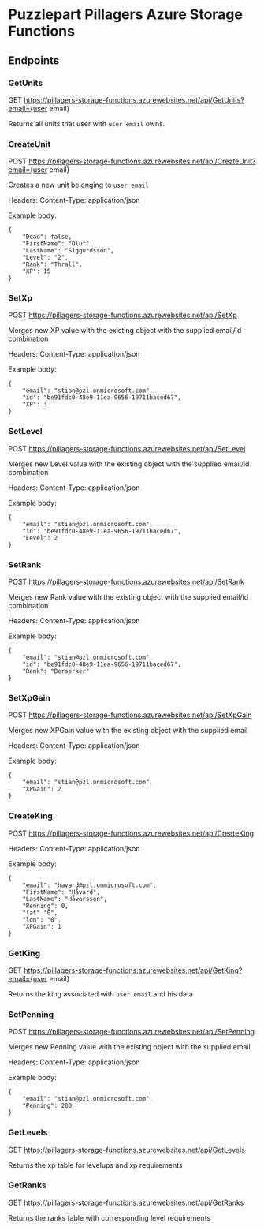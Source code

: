# Puzzlepart Pillagers Azure Storage Functions

## Endpoints
### GetUnits
GET
https://pillagers-storage-functions.azurewebsites.net/api/GetUnits?email={user email}

Returns all units that user with `user email` owns.

### CreateUnit
POST
https://pillagers-storage-functions.azurewebsites.net/api/CreateUnit?email={user email}

Creates a new unit belonging to `user email`

Headers: 
Content-Type: application/json

Example body:
```
{
    "Dead": false,
    "FirstName": "Oluf",
    "LastName": "Siggurdsson",
    "Level": "2",
    "Rank": "Thrall",
    "XP": 15
} 
```

### SetXp
POST
https://pillagers-storage-functions.azurewebsites.net/api/SetXp

Merges new XP value with the existing object with the supplied email/id combination

Headers:
Content-Type: application/json

Example body:
```
{
	"email": "stian@pzl.onmicrosoft.com",
	"id": "be91fdc0-48e9-11ea-9656-19711baced67",
    "XP": 3
}
```

### SetLevel
POST
https://pillagers-storage-functions.azurewebsites.net/api/SetLevel

Merges new Level value with the existing object with the supplied email/id combination

Headers:
Content-Type: application/json

Example body:
```
{
	"email": "stian@pzl.onmicrosoft.com",
	"id": "be91fdc0-48e9-11ea-9656-19711baced67",
    "Level": 2
}
```

### SetRank
POST
https://pillagers-storage-functions.azurewebsites.net/api/SetRank

Merges new Rank value with the existing object with the supplied email/id combination

Headers:
Content-Type: application/json

Example body:
```
{
	"email": "stian@pzl.onmicrosoft.com",
	"id": "be91fdc0-48e9-11ea-9656-19711baced67",
    "Rank": "Berserker"
}
```

### SetXpGain
POST
https://pillagers-storage-functions.azurewebsites.net/api/SetXpGain

Merges new XPGain value with the existing object with the supplied email

Headers:
Content-Type: application/json

Example body:
```
{
	"email": "stian@pzl.onmicrosoft.com",
    "XPGain": 2
}
```

### CreateKing
POST
https://pillagers-storage-functions.azurewebsites.net/api/CreateKing

Headers:
Content-Type: application/json

Example body:
```
{
	"email": "havard@pzl.onmicrosoft.com",
    "FirstName": "Håvard",
    "LastName": "Håvarsson",
    "Penning": 0,
    "lat" "0",
    "lon": "0",
    "XPGain": 1
}
```

### GetKing
GET
https://pillagers-storage-functions.azurewebsites.net/api/GetKing?email={user email}

Returns the king associated with `user email` and his data

### SetPenning
POST
https://pillagers-storage-functions.azurewebsites.net/api/SetPenning

Merges new Penning value with the existing object with the supplied email

Headers:
Content-Type: application/json

Example body:
```
{
	"email": "stian@pzl.onmicrosoft.com",
    "Penning": 200
}
```

### GetLevels
GET
https://pillagers-storage-functions.azurewebsites.net/api/GetLevels

Returns the xp table for levelups and xp requirements

### GetRanks
GET
https://pillagers-storage-functions.azurewebsites.net/api/GetRanks

Returns the ranks table with corresponding level requirements